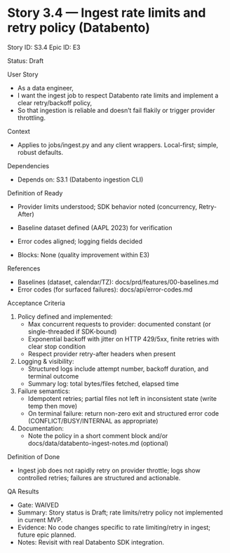 # Story 3.4 — Ingest rate limits and retry policy (Databento)
Story ID: S3.4
Epic ID: E3

Status: Draft

User Story
- As a data engineer,
- I want the ingest job to respect Databento rate limits and implement a clear retry/backoff policy,
- So that ingestion is reliable and doesn’t fail flakily or trigger provider throttling.

Context
- Applies to jobs/ingest.py and any client wrappers. Local-first; simple, robust defaults.

Dependencies
- Depends on: S3.1 (Databento ingestion CLI)

Definition of Ready
- Provider limits understood; SDK behavior noted (concurrency, Retry-After)
- Baseline dataset defined (AAPL 2023) for verification
- Error codes aligned; logging fields decided

- Blocks: None (quality improvement within E3)

References
- Baselines (dataset, calendar/TZ): docs/prd/features/00-baselines.md
- Error codes (for surfaced failures): docs/api/error-codes.md

Acceptance Criteria
1) Policy defined and implemented:
   - Max concurrent requests to provider: documented constant (or single-threaded if SDK-bound)
   - Exponential backoff with jitter on HTTP 429/5xx, finite retries with clear stop condition
   - Respect provider retry-after headers when present
2) Logging & visibility:
   - Structured logs include attempt number, backoff duration, and terminal outcome
   - Summary log: total bytes/files fetched, elapsed time
3) Failure semantics:
   - Idempotent retries; partial files not left in inconsistent state (write temp then move)
   - On terminal failure: return non-zero exit and structured error code (CONFLICT/BUSY/INTERNAL as appropriate)
4) Documentation:
   - Note the policy in a short comment block and/or docs/data/databento-ingest-notes.md (optional)

Definition of Done
- Ingest job does not rapidly retry on provider throttle; logs show controlled retries; failures are structured and actionable.



QA Results
- Gate: WAIVED
- Summary: Story status is Draft; rate limits/retry policy not implemented in current MVP.
- Evidence: No code changes specific to rate limiting/retry in ingest; future epic planned.
- Notes: Revisit with real Databento SDK integration.
